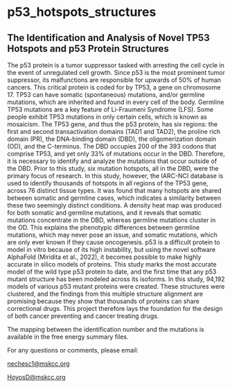 # p53_hotspots_structures

## The Identification and Analysis of Novel TP53 Hotspots and p53 Protein Structures

The p53 protein is a tumor suppressor tasked with arresting the cell cycle in the event of unregulated cell growth.  Since p53 is the most prominent tumor suppressor, its malfunctions are responsible for upwards of 50% of human cancers.  This critical protein is coded for by TP53, a gene on chromosome 17.  TP53 can have somatic (spontaneous) mutations, and/or germline mutations, which are inherited and found in every cell of the body.  Germline TP53 mutations are a key feature of Li-Fraumeni Syndrome (LFS).  Some people exhibit TP53 mutations in only certain cells, which is known as mosaicism.
	The TP53 gene, and thus the p53 protein, has six regions: the first and second transactivation domains (TAD1 and TAD2), the proline rich domain (PR), the DNA-binding domain (DBD), the oligomerization domain (OD), and the C-terminus.  The DBD occupies 200 of the 393 codons that comprise TP53, and yet only 33% of mutations occur in the DBD.  Therefore, it is necessary to identify and analyze the mutations that occur outside of the DBD. Prior to this study, six mutation hotspots, all in the DBD, were the primary focus of research.  In this study, however, the IARC-NCI database is used to identify thousands of hotspots in all regions of the TP53 gene, across 76 distinct tissue types.  It was found that many hotspots are shared between somatic and germline cases, which indicates a similarity between these two seemingly distinct conditions.  A density heat map was produced for both somatic and germline mutations, and it reveals that somatic mutations concentrate in the DBD, whereas germline mutations cluster in the OD.  This explains the phenotypic differences between germline mutations, which may never pose an issue, and somatic mutations, which are only ever known if they cause oncogenesis.
p53 is a difficult protein to model in vitro because of its high instability, but using the novel software AlphaFold (Miridita et al., 2022), it becomes possible to make highly accurate in silico models of proteins.  This study marks the most accurate model of the wild type p53 protein to date, and the first time that any p53 mutant structure has been modeled across its isoforms.  In this study, 94,192 models of various p53 mutant proteins were created.  These structures were clustered, and the findings from this multiple structure alignment are promising because they show that thousands of proteins can share correctional drugs.  This project therefore lays the foundation for the design of both cancer preventing and cancer treating drugs.

The mapping between the identification number and the mutations is available in the free energy summary files.

For any questions or comments, please email:

nechesc1@mskcc.org

HoyosD@mskcc.org
